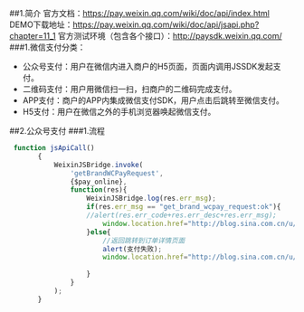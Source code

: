 ##1.简介
官方文档：https://pay.weixin.qq.com/wiki/doc/api/index.html
DEMO下载地址：https://pay.weixin.qq.com/wiki/doc/api/jsapi.php?chapter=11_1
官方测试环境（包含各个接口）：http://paysdk.weixin.qq.com/
###1.微信支付分类：
- 公众号支付：用户在微信内进入商户的H5页面，页面内调用JSSDK发起支付。
- 二维码支付：用户用微信扫一扫，扫商户的二维码完成支付。
- APP支付：商户的APP内集成微信支付SDK，用户点击后跳转至微信支付。
- H5支付：用户在微信之外的手机浏览器唤起微信支付。


##2.公众号支付
###1.流程

```javascript
 function jsApiCall()
       {
           WeixinJSBridge.invoke(
               'getBrandWCPayRequest',
               {$pay_online},
               function(res){
                   WeixinJSBridge.log(res.err_msg);
                   if(res.err_msg == "get_brand_wcpay_request:ok"){
                   //alert(res.err_code+res.err_desc+res.err_msg);
                       window.location.href="http://blog.sina.com.cn/u/1863605217";
                   }else{
                       //返回跳转到订单详情页面
                       alert(支付失败);
                       window.location.href="http://blog.sina.com.cn/u/1863605217";
                         
                   }
               }
           );
       }
```